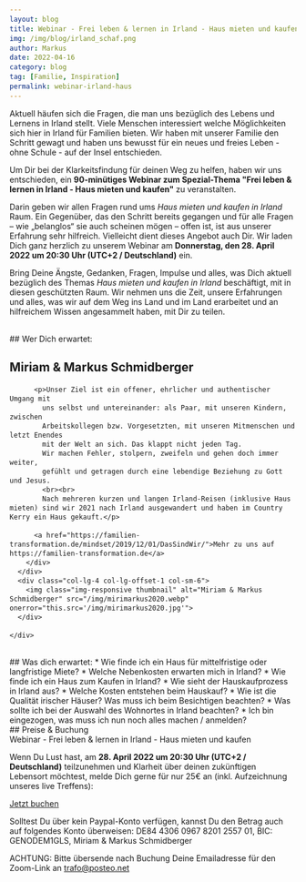 ```yaml
---
layout: blog
title: Webinar - Frei leben & lernen in Irland - Haus mieten und kaufen
img: /img/blog/irland_schaf.png
author: Markus
date: 2022-04-16
category: blog
tag: [Familie, Inspiration]
permalink: webinar-irland-haus
---
```


Aktuell häufen sich die Fragen, die man uns bezüglich des Lebens und Lernens in Irland stellt. Viele Menschen interessiert welche Möglichkeiten sich hier in Irland für Familien bieten. Wir haben mit unserer Familie den Schritt gewagt und haben uns bewusst für ein neues und freies Leben - ohne Schule - auf der Insel entschieden.

Um Dir bei der Klarkeitsfindung für deinen Weg zu helfen, haben wir uns entschieden, ein **90-minütiges Webinar zum Spezial-Thema "Frei leben & lernen in Irland - Haus mieten und kaufen"** zu veranstalten.

Darin geben wir allen Fragen rund ums *Haus mieten und kaufen in Irland* Raum. Ein Gegenüber, das den Schritt bereits gegangen und für alle Fragen – wie „belanglos“ sie auch scheinen mögen –  offen ist, ist aus unserer Erfahrung sehr hilfreich. Vielleicht dient dieses Angebot auch Dir. Wir laden Dich ganz herzlich zu unserem Webinar am **Donnerstag, den 28. April 2022 um 20:30 Uhr (UTC+2 / Deutschland)** ein.

Bring Deine Ängste, Gedanken, Fragen, Impulse und alles, was Dich aktuell bezüglich des Themas *Haus mieten und kaufen in Irland* beschäftigt, mit in diesen geschützten Raum. Wir nehmen uns die Zeit, unsere Erfahrungen und alles, was wir auf dem Weg ins Land und im Land erarbeitet und an hilfreichem Wissen angesammelt haben, mit Dir zu teilen.

<br>
## Wer Dich erwartet:

  <div class="container">
    <div class="row">
      <div class="col-lg-7">
        <h2 class="section-heading">Miriam & Markus Schmidberger</h2>
        <div class="lead">

          <p>Unser Ziel ist ein offener, ehrlicher und authentischer Umgang mit
            uns selbst und untereinander: als Paar, mit unseren Kindern, zwischen
            Arbeitskollegen bzw. Vorgesetzten, mit unseren Mitmenschen und letzt Enendes
            mit der Welt an sich. Das klappt nicht jeden Tag.
            Wir machen Fehler, stolpern, zweifeln und gehen doch immer weiter,
            gefühlt und getragen durch eine lebendige Beziehung zu Gott und Jesus.
            <br><br>
            Nach mehreren kurzen und langen Irland-Reisen (inklusive Haus mieten) sind wir 2021 nach Irland ausgewandert und haben im Country Kerry ein Haus gekauft.</p>

          <a href="https://familien-transformation.de/mindset/2019/12/01/DasSindWir/">Mehr zu uns auf https://familien-transformation.de</a>
        </div>
      </div>
      <div class="col-lg-4 col-lg-offset-1 col-sm-6">
        <img class="img-responsive thumbnail" alt="Miriam & Markus Schmidberger" src="/img/mirimarkus2020.webp" onerror="this.src='/img/mirimarkus2020.jpg'">
      </div>

    </div>
  </div>


<br>
## Was dich erwartet:
* Wie finde ich ein Haus für mittelfristige oder langfristige Miete?
* Welche Nebenkosten erwarten mich in Irland?
* Wie finde ich ein Haus zum Kaufen in Irland?
* Wie sieht der Hauskaufprozess in Irland aus?
* Welche Kosten entstehen beim Hauskauf?
* Wie ist die Qualität irischer Häuser? Was muss ich beim Besichtigen beachten?
* Was sollte ich bei der Auswahl des Wohnortes in Irland beachten?
* Ich bin eingezogen, was muss ich nun noch alles machen / anmelden?

<br>
## Preise & Buchung
<div class="panel panel-info">
<div class="panel-heading">Webinar - Frei leben & lernen in Irland - Haus mieten und kaufen</div>
<div class="panel-body">
  <p>Wenn Du Lust hast, am <b>28. April 2022 um 20:30 Uhr (UTC+2 / Deutschland)</b> teilzunehmen und Klarheit über deinen zukünftigen Lebensort möchtest, melde Dich gerne für nur 25€ an (inkl. Aufzeichnung unseres live Treffens):</p>
  <p><a href="https://paypal.me/turtletrafo/25" target="_blank" class="btn btn-primary">Jetzt buchen</a></p>
  <p>Solltest Du über kein Paypal-Konto verfügen, kannst Du den Betrag auch auf folgendes Konto überweisen: DE84 4306 0967 8201 2557 01, BIC: GENODEM1GLS, Miriam & Markus Schmidberger</p>

  ACHTUNG: Bitte übersende nach Buchung Deine Emailadresse für den Zoom-Link an <a href="mailto:trafo@posteo.net">trafo@posteo.net</a>
</div>
</div>
